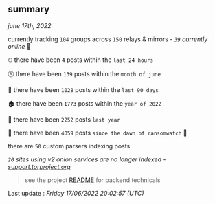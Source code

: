 
## summary
_june 17th, 2022_

currently tracking `104` groups across `150` relays & mirrors - _`39` currently online_ 📡

⏲ there have been `4` posts within the `last 24 hours`

🕓 there have been `139` posts within the `month of june`

📅 there have been `1028` posts within the `last 90 days`

🏚 there have been `1773` posts within the `year of 2022`

🚀 there have been `2252` posts `last year`

🦕 there have been `4059` posts `since the dawn of ransomwatch` 🐣

there are `50` custom parsers indexing posts

_`20` sites using v2 onion services are no longer indexed - [support.torproject.org](https://support.torproject.org/onionservices/v2-deprecation/)_

> see the project [README](https://github.com/jmousqueton/ransomwatch#readme) for backend technicals



Last update : _Friday 17/06/2022 20:02:57 (UTC)_

